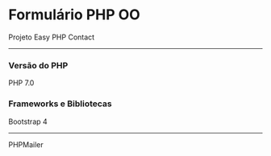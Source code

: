 # Formulário PHP OO

Projeto Easy PHP Contact

 ***

### Versão do PHP 

PHP 7.0

### Frameworks e Bibliotecas

Bootstrap 4
 ***
PHPMailer

 